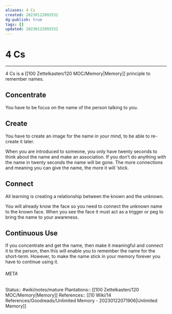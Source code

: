 ```yaml
---
aliases: 4 Cs
created: 20230122093532
dg-publish: true
tags: []
updated: 20230122093532
---
```

# 4 Cs
---
4 Cs is a [[100 Zettelkasten/120 MOC/Memory\|Memory]] principle to remember names.

## Concentrate
You have to be focus on the name of the person talking to you.

## Create
You have to create an image for the name in your mind, to be able to re-create it later.

When you are introduced to someone, you only have twenty seconds to think about the name and make an association. If you don’t do anything with the name in twenty seconds the name will be gone. The more connections and meaning you can give the name, the more it will ‘stick.

## Connect
All learning is creating a relationship between the known and the unknown.

You will already know the face so you need to connect the unknown name to the known face. When you see the face it must act as a trigger or peg to bring the name to your awareness.

## Continuous Use
If you concentrate and get the name, then make it meaningful and connect it to the person, then this will enable you to remember the name for the short-term. However, to make the name stick in your memory forever you have to continue using it.



###### META
Status:: #wiki/notes/mature 
Plantations:: [[100 Zettelkasten/120 MOC/Memory\|Memory]]
References:: [[10 Wiki/14 References/Goodreads/Unlimited Memory - 20230122071906\|Unlimited Memory]]
